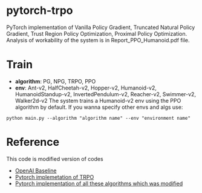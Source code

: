 # pytorch-trpo
PyTorch implementation of Vanilla Policy Gradient, Truncated Natural Policy Gradient, Trust Region Policy Optimization, Proximal Policy Optimization.
Analysis of workability of the system is in Report_PPO_Humanoid.pdf file.

# Train
* **algorithm**: PG, NPG, TRPO, PPO
* **env**: Ant-v2, HalfCheetah-v2, Hopper-v2, Humanoid-v2, HumanoidStandup-v2, InvertedPendulum-v2, Reacher-v2, Swimmer-v2, Walker2d-v2
The system trains a Humanoid-v2 env using the PPO algorithm by default. If you wanna specify other envs and algs use:
~~~
python main.py --algorithm "algorithm name" --env "environment name"
~~~

# Reference
This code is modified version of codes
* [OpenAI Baseline](https://github.com/openai/baselines/tree/master/baselines/trpo_mpi)
* [Pytorch implemetation of TRPO](https://github.com/ikostrikov/pytorch-trpo)
* [Pytorch implementation of all these algorithms which was modified](https://github.com/dnddnjs/mujoco-pg)
